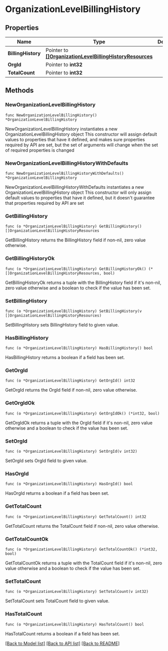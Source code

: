 # OrganizationLevelBillingHistory

## Properties

Name | Type | Description | Notes
------------ | ------------- | ------------- | -------------
**BillingHistory** | Pointer to [**[]OrganizationLevelBillingHistoryResources**](OrganizationLevelBillingHistoryResources.md) |  | [optional] 
**OrgId** | Pointer to **int32** |  | [optional] 
**TotalCount** | Pointer to **int32** |  | [optional] 

## Methods

### NewOrganizationLevelBillingHistory

`func NewOrganizationLevelBillingHistory() *OrganizationLevelBillingHistory`

NewOrganizationLevelBillingHistory instantiates a new OrganizationLevelBillingHistory object
This constructor will assign default values to properties that have it defined,
and makes sure properties required by API are set, but the set of arguments
will change when the set of required properties is changed

### NewOrganizationLevelBillingHistoryWithDefaults

`func NewOrganizationLevelBillingHistoryWithDefaults() *OrganizationLevelBillingHistory`

NewOrganizationLevelBillingHistoryWithDefaults instantiates a new OrganizationLevelBillingHistory object
This constructor will only assign default values to properties that have it defined,
but it doesn't guarantee that properties required by API are set

### GetBillingHistory

`func (o *OrganizationLevelBillingHistory) GetBillingHistory() []OrganizationLevelBillingHistoryResources`

GetBillingHistory returns the BillingHistory field if non-nil, zero value otherwise.

### GetBillingHistoryOk

`func (o *OrganizationLevelBillingHistory) GetBillingHistoryOk() (*[]OrganizationLevelBillingHistoryResources, bool)`

GetBillingHistoryOk returns a tuple with the BillingHistory field if it's non-nil, zero value otherwise
and a boolean to check if the value has been set.

### SetBillingHistory

`func (o *OrganizationLevelBillingHistory) SetBillingHistory(v []OrganizationLevelBillingHistoryResources)`

SetBillingHistory sets BillingHistory field to given value.

### HasBillingHistory

`func (o *OrganizationLevelBillingHistory) HasBillingHistory() bool`

HasBillingHistory returns a boolean if a field has been set.

### GetOrgId

`func (o *OrganizationLevelBillingHistory) GetOrgId() int32`

GetOrgId returns the OrgId field if non-nil, zero value otherwise.

### GetOrgIdOk

`func (o *OrganizationLevelBillingHistory) GetOrgIdOk() (*int32, bool)`

GetOrgIdOk returns a tuple with the OrgId field if it's non-nil, zero value otherwise
and a boolean to check if the value has been set.

### SetOrgId

`func (o *OrganizationLevelBillingHistory) SetOrgId(v int32)`

SetOrgId sets OrgId field to given value.

### HasOrgId

`func (o *OrganizationLevelBillingHistory) HasOrgId() bool`

HasOrgId returns a boolean if a field has been set.

### GetTotalCount

`func (o *OrganizationLevelBillingHistory) GetTotalCount() int32`

GetTotalCount returns the TotalCount field if non-nil, zero value otherwise.

### GetTotalCountOk

`func (o *OrganizationLevelBillingHistory) GetTotalCountOk() (*int32, bool)`

GetTotalCountOk returns a tuple with the TotalCount field if it's non-nil, zero value otherwise
and a boolean to check if the value has been set.

### SetTotalCount

`func (o *OrganizationLevelBillingHistory) SetTotalCount(v int32)`

SetTotalCount sets TotalCount field to given value.

### HasTotalCount

`func (o *OrganizationLevelBillingHistory) HasTotalCount() bool`

HasTotalCount returns a boolean if a field has been set.


[[Back to Model list]](../README.md#documentation-for-models) [[Back to API list]](../README.md#documentation-for-api-endpoints) [[Back to README]](../README.md)


